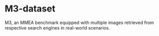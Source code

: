 # M3-dataset
M3, an MMEA benchmark equipped with multiple images retrieved from respective search engines in real-world scenarios.
